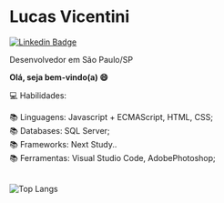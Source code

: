 
# Lucas Vicentini
[![Linkedin Badge](https://img.shields.io/badge/-LinkedIn-blue?style=flat-square&logo=Linkedin&logoColor=white&link=https://www.linkedin.com/in/Lucas%20Vicentini-48402b141/)](https://www.linkedin.com/in/lucas-vicentini-27ba891a9/)

Desenvolvedor em São Paulo/SP

**Olá, seja bem-vindo(a) 😄**


💻 Habilidades: </br>

📚 Linguagens:  Javascript + ECMAScript, HTML, CSS;</br>
📚 Databases:   SQL Server;</br>
📚 Frameworks:  Next Study..</br>
📚 Ferramentas: Visual Studio Code, AdobePhotoshop;</br></br>


![Top Langs](https://github-readme-stats.vercel.app/api/top-langs/?username=lucasvicentini1&langs_count=7&hide=html&theme=dark&layout=compact)

